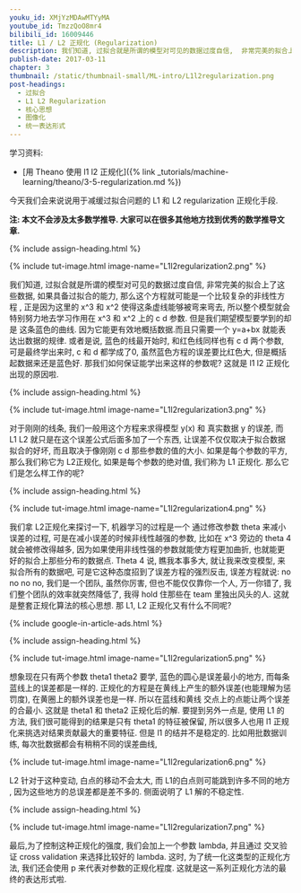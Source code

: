 ```yaml
---
youku_id: XMjYzMDAwMTYyMA
youtube_id: TmzzQoO8mr4
bilibili_id: 16009446
title: L1 / L2 正规化 (Regularization)
description: 我们知道, 过拟合就是所谓的模型对可见的数据过度自信,  非常完美的拟合上了这些数据, 如果具备过拟合的能力, 那么这个方程就可能是一个比较复杂的非线性方程 , 正是因为这里的 x^3 和 x^2 使得这条虚线能够被弯来弯去, 所以整个模型就会特别努力地去学习作用在 x^3 和 x^2 上的 c d 参数. 但是我们期望模型要学到的却是  这条蓝色的曲线. 因为它能更有效地概括数据.而且只需要一个  y=a+bx 就能表达出数据的规律. 或者是说, 蓝色的线最开始时, 和红色线同样也有 c d 两个参数, 可是最终学出来时,  c 和 d 都学成了0, 虽然蓝色方程的误差要比红色大, 但是概括起数据来还是蓝色好. 那我们如何保证能学出来这样的参数呢? 这就是 l1 l2 正规化出现的原因啦.
publish-date: 2017-03-11
chapter: 3
thumbnail: /static/thumbnail-small/ML-intro/L1l2regularization.png
post-headings:
  - 过拟合
  - L1 L2 Regularization
  - 核心思想
  - 图像化
  - 统一表达形式
---
```


学习资料:
  * [用 Theano 使用 l1 l2 正规化]({% link _tutorials/machine-learning/theano/3-5-regularization.md %})

今天我们会来说说用于减缓过拟合问题的 L1 和 L2 regularization 正规化手段.

**注: 本文不会涉及太多数学推导. 大家可以在很多其他地方找到优秀的数学推导文章.**



 {% include assign-heading.html %}

{% include tut-image.html image-name="L1l2regularization2.png" %}

我们知道, 过拟合就是所谓的模型对可见的数据过度自信,  非常完美的拟合上了这些数据, 如果具备过拟合的能力, 那么这个方程就可能是一个比较复杂的非线性方程 , 正是因为这里的 x^3 和 x^2 使得这条虚线能够被弯来弯去, 所以整个模型就会特别努力地去学习作用在 x^3 和 x^2 上的 c d 参数. 但是我们期望模型要学到的却是  这条蓝色的曲线. 因为它能更有效地概括数据.而且只需要一个  y=a+bx 就能表达出数据的规律. 或者是说, 蓝色的线最开始时, 和红色线同样也有 c d 两个参数, 可是最终学出来时,  c 和 d 都学成了0, 虽然蓝色方程的误差要比红色大, 但是概括起数据来还是蓝色好. 那我们如何保证能学出来这样的参数呢? 这就是 l1 l2 正规化出现的原因啦.



 {% include assign-heading.html %}

{% include tut-image.html image-name="L1l2regularization3.png" %}

对于刚刚的线条, 我们一般用这个方程来求得模型 y(x) 和 真实数据 y 的误差, 而 L1 L2 就只是在这个误差公式后面多加了一个东西,  让误差不仅仅取决于拟合数据拟合的好坏, 而且取决于像刚刚 c d 那些参数的值的大小. 如果是每个参数的平方,  那么我们称它为 L2正规化,  如果是每个参数的绝对值, 我们称为 L1 正规化. 那么它们是怎么样工作的呢?




 {% include assign-heading.html %}

{% include tut-image.html image-name="L1l2regularization4.png" %}

我们拿 L2正规化来探讨一下, 机器学习的过程是一个  通过修改参数 theta 来减小误差的过程, 可是在减小误差的时候非线性越强的参数, 比如在 x^3 旁边的 theta 4 就会被修改得越多,  因为如果使用非线性强的参数就能使方程更加曲折, 也就能更好的拟合上那些分布的数据点. Theta 4 说,  瞧我本事多大, 就让我来改变模型, 来拟合所有的数据吧, 可是它这种态度招到了误差方程的强烈反击,  误差方程就说: no no no no, 我们是一个团队, 虽然你厉害, 但也不能仅仅靠你一个人, 万一你错了, 我们整个团队的效率就突然降低了, 我得 hold 住那些在 team 里独出风头的人. 这就是整套正规化算法的核心思想. 那 L1, L2 正规化又有什么不同呢?


{% include google-in-article-ads.html %}


 {% include assign-heading.html %}

{% include tut-image.html image-name="L1l2regularization5.png" %}

想象现在只有两个参数 theta1 theta2 要学, 蓝色的圆心是误差最小的地方, 而每条蓝线上的误差都是一样的. 正规化的方程是在黄线上产生的额外误差(也能理解为惩罚度), 在黄圈上的额外误差也是一样. 所以在蓝线和黄线  交点上的点能让两个误差的合最小. 这就是 theta1 和 theta2 正规化后的解. 要提到另外一点是, 使用 L1 的方法, 我们很可能得到的结果是只有 theta1 的特征被保留, 所以很多人也用 l1 正规化来挑选对结果贡献最大的重要特征. 但是 l1 的结并不是稳定的. 比如用批数据训练, 每次批数据都会有稍稍不同的误差曲线,

{% include tut-image.html image-name="L1l2regularization6.png" %}

L2 针对于这种变动, 白点的移动不会太大, 而 L1的白点则可能跳到许多不同的地方 , 因为这些地方的总误差都是差不多的. 侧面说明了 L1 解的不稳定性.

 {% include assign-heading.html %}

{% include tut-image.html image-name="L1l2regularization7.png" %}

最后,为了控制这种正规化的强度, 我们会加上一个参数 lambda, 并且通过 交叉验证 cross validation 来选择比较好的 lambda. 这时, 为了统一化这类型的正规化方法, 我们还会使用 p 来代表对参数的正规化程度. 这就是这一系列正规化方法的最终的表达形式啦.

